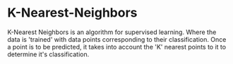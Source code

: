 # K-Nearest-Neighbors
K-Nearest Neighbors is an algorithm for supervised learning. Where the data is 'trained' with data points corresponding to their classification. Once a point is to be predicted, it takes into account the 'K' nearest points to it to determine it's classification.
